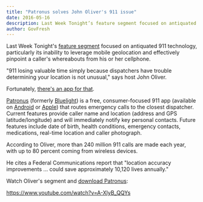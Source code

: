 ```yaml
---
title: "Patronus solves John Oliver's 911 issue"
date: 2016-05-16
description: Last Week Tonight’s feature segment focused on antiquated 911 technology, particularly its inability to leverage mobile geolocation and effectively pinpoint a caller’s whereabouts from his or her cellphone.
author: GovFresh
---
```




Last Week Tonight's <a href="https://www.youtube.com/watch?v=A-XlyB_QQYs">feature segment</a> focused on antiquated 911 technology, particularly its inability to leverage mobile geolocation and effectively pinpoint a caller's whereabouts from his or her cellphone.

"911 losing valuable time simply because dispatchers have trouble determining your location is not unusual," says host John Oliver.

Fortunately, <a href="https://patronusapp.com/">there's an app for that</a>.

<a href="https://patronusapp.com/">Patronus</a> (formerly <a href="http://www.govfresh.com/2014/11/bluelight-theres-911-app/">Bluelight</a>) is a free, consumer-focused 911 app (available on <a href="https://play.google.com/store/apps/details?id=net.fourtaps.bluelight&amp;referrer=website">Android</a> or <a href="https://itunes.apple.com/us/app/bluelight-campus-safety-emergency/id606865071?mt=8">Apple</a>) that routes emergency calls to the closest dispatcher. Current features provide caller name and location (address and GPS latitude/longitude) and will immediately notify key personal contacts. Future features include date of birth, health conditions, emergency contacts, medications, real-time location and caller photograph.

According to Oliver, more than 240 million 911 calls are made each year, with up to 80 percent coming from wireless devices. 

He cites a Federal Communications report that "location accuracy improvements ... could save approximately 10,120 lives annually."

Watch Oliver's segment and <a href="https://patronusapp.com/">download Patronus</a>:

https://www.youtube.com/watch?v=A-XlyB_QQYs
